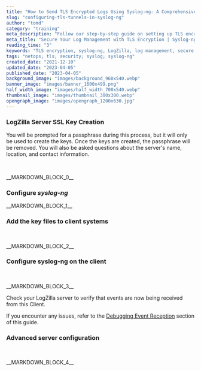 ```yaml
---
title: "How to Send TLS Encrypted Logs Using Syslog-ng: A Comprehensive Guide"
slug: "configuring-tls-tunnels-in-syslog-ng"
author: "tomd"
category: "training"
meta_description: "Follow our step-by-step guide on setting up TLS encryption for log management with syslog-ng and LogZilla, and keep your sensitive log data secure."
meta_title: "Secure Your Log Management with TLS Encryption | Syslog-ng"
reading_time: "3"
keywords: "TLS encryption, syslog-ng, LogZilla, log management, secure logs, encrypted logs, X.509 certificates, network security, log data protection"
tags: "netops; tls; security; syslog; syslog-ng"
created_date: "2021-12-10"
updated_date: "2023-04-05"
published_date: "2023-04-05"
background_image: "images/background_960x540.webp"
banner_image: "images/banner_1600x499.png"
half_width_image: "images/half_width_700x540.webp"
thumbnail_image: "images/thumbnail_300x300.webp"
opengraph_image: "images/opengraph_1200x630.jpg"
---
```


### LogZilla Server SSL Key Creation

You will be prompted for a passphrase during this process, but it will only be used to create the keys. Once the keys are created, the passphrase will be removed. You will also be asked questions about the server's name, location, and contact information.

‍

\_\_MARKDOWN\_BLOCK\_0\_\_‍

### Configure *syslog-ng*

\_\_MARKDOWN\_BLOCK\_1\_\_‍

### Add the key files to client systems

‍

\_\_MARKDOWN\_BLOCK\_2\_\_‍

### Configure syslog-ng on the client

‍

\_\_MARKDOWN\_BLOCK\_3\_\_‍

Check your LogZilla server to verify that events are now being received from this Client.

If you encounter any issues, refer to the [Debugging Event Reception](file:///help/receiving_data/debugging_event_reception) section of this guide.

### Advanced server configuration

‍

\_\_MARKDOWN\_BLOCK\_4\_\_‍

‍
